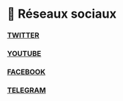 # 📡 Réseaux sociaux

### [TWITTER](https://twitter.com/Burokcoin?t=F1hHjjCCC6VZQUsgi5-9zQ\&s=35)

### [YOUTUBE](https://www.youtube.com/@CRYPTOBUROK)

### [FACEBOOK](https://m.facebook.com/people/BUROK-COIN/100093130840175/)

### [TELEGRAM](https://t.me/+6w62UK\_5Kxs0ZDk0)
